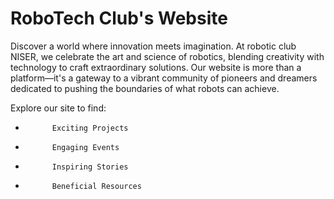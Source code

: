 # RoboTech Club's Website

Discover a world where innovation meets imagination. At robotic club NISER, we celebrate the art and science of robotics, 
blending creativity with technology to craft extraordinary solutions.
Our website is more than a platform—it's a gateway to a vibrant community of pioneers and dreamers dedicated to pushing the boundaries of what robots can achieve.

Explore our site to find:
-           Exciting Projects
-           Engaging Events
-           Inspiring Stories
-           Beneficial Resources
